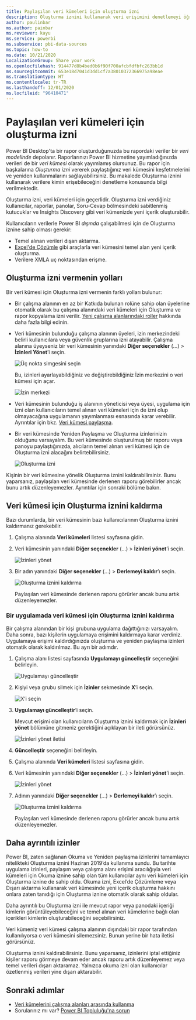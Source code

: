 ```yaml
---
title: Paylaşılan veri kümeleri için oluşturma izni
description: Oluşturma iznini kullanarak veri erişimini denetlemeyi öğrenin.
author: paulinbar
ms.author: painbar
ms.reviewer: kayu
ms.service: powerbi
ms.subservice: pbi-data-sources
ms.topic: how-to
ms.date: 10/21/2020
LocalizationGroup: Share your work
ms.openlocfilehash: 914477d8b4bed0b6f90f700afcbfdfbfc263bb1d
ms.sourcegitcommit: 653e18d7041d3dd1cf7a38010372366975a98eae
ms.translationtype: HT
ms.contentlocale: tr-TR
ms.lasthandoff: 12/01/2020
ms.locfileid: "96410471"
---
```

# <a name="build-permission-for-shared-datasets"></a>Paylaşılan veri kümeleri için oluşturma izni

Power BI Desktop'ta bir rapor oluşturduğunuzda bu rapordaki veriler bir *veri modelinde* depolanır. Raporlarınızı Power BI hizmetine yayımladığınızda verileri de bir *veri kümesi* olarak yayımlamış olursunuz. Bu rapor için başkalarına *Oluşturma izni* vererek paylaştığınız veri kümesini keşfetmelerini ve yeniden kullanmalarını sağlayabilirsiniz. Bu makalede Oluşturma iznini kullanarak verilere kimin erişebileceğini denetleme konusunda bilgi verilmektedir.

Oluşturma izni, veri kümeleri için geçerlidir. Oluşturma izni verdiğiniz kullanıcılar, raporlar, panolar, Soru-Cevap bölmesindeki sabitlenmiş kutucuklar ve Insights Discovery gibi veri kümenizde yeni içerik oluşturabilir. 

Kullanıcıların verilerle Power BI *dışında* çalışabilmesi için de Oluşturma iznine sahip olması gerekir:

- Temel alınan verileri dışarı aktarma.
- [Excel'de Çözümle](../collaborate-share/service-analyze-in-excel.md) gibi araçlarla veri kümesini temel alan yeni içerik oluşturma.
- Verilere XMLA uç noktasından erişme.

## <a name="ways-to-give-build-permission"></a>Oluşturma izni vermenin yolları

Bir veri kümesi için Oluşturma izni vermenin farklı yolları bulunur:

- Bir çalışma alanının en az bir Katkıda bulunan rolüne sahip olan üyelerine otomatik olarak bu çalışma alanındaki veri kümeleri için Oluşturma ve rapor kopyalama izni verilir. [Yeni çalışma alanlarındaki roller](../collaborate-share/service-new-workspaces.md#roles-in-the-new-workspaces) hakkında daha fazla bilgi edinin.
 
- Veri kümesinin bulunduğu çalışma alanının üyeleri, izin merkezindeki belirli kullanıcılara veya güvenlik gruplarına izni atayabilir. Çalışma alanına üyeyseniz bir veri kümesinin yanındaki **Diğer seçenekler** (...) > **İzinleri Yönet**’i seçin.

    ![Üç nokta simgesini seçin](media/service-datasets-build-permissions/power-bi-dataset-permissions-new-look.png)

    Bu, izinleri ayarlayabildiğiniz ve değiştirebildiğiniz İzin merkezini o veri kümesi için açar.

    ![İzin merkezi](media/service-datasets-build-permissions/power-bi-dataset-remove-permissions-no-callouts.png)

- Veri kümesinin bulunduğu iş alanının yöneticisi veya üyesi, uygulama için izni olan kullanıcıların temel alınan veri kümeleri için de izni olup olmayacağına uygulamanın yayımlanması esnasında karar verebilir. Ayrıntılar için bkz. [Veri kümesi paylaşma](service-datasets-share.md).

- Bir veri kümesinde Yeniden Paylaşma ve Oluşturma izinlerinizin olduğunu varsayalım. Bu veri kümesinde oluşturulmuş bir raporu veya panoyu paylaştığınızda, alıcıların temel alınan veri kümesi için de Oluşturma izni alacağını belirtebilirsiniz.

    ![Oluşturma izni](media/service-datasets-build-permissions/power-bi-share-report-allow-users.png)

Kişinin bir veri kümesine yönelik Oluşturma iznini kaldırabilirsiniz. Bunu yaparsanız, paylaşılan veri kümesinde derlenen raporu görebilirler ancak bunu artık düzenleyemezler. Ayrıntılar için sonraki bölüme bakın.

## <a name="remove-build-permission-for-a-dataset"></a>Veri kümesi için Oluşturma iznini kaldırma

Bazı durumlarda, bir veri kümesinin bazı kullanıcılarının Oluşturma iznini kaldırmanız gerekebilir. 

1. Çalışma alanında **Veri kümeleri** listesi sayfasına gidin. 
1. Veri kümesinin yanındaki **Diğer seçenekler** (...) > **İzinleri yönet**’i seçin.

    ![İzinleri yönet](media/service-datasets-build-permissions/power-bi-dataset-permissions-new-look.png)

1. Bir adın yanındaki **Diğer seçenekler** (...) > **Derlemeyi kaldır**’ı seçin.

    ![Oluşturma iznini kaldırma](media/service-datasets-build-permissions/power-bi-dataset-remove-build-permissions.png)

    Paylaşılan veri kümesinde derlenen raporu görürler ancak bunu artık düzenleyemezler.

### <a name="remove-build-permission-for-a-dataset-in-an-app"></a>Bir uygulamada veri kümesi için Oluşturma iznini kaldırma

Bir çalışma alanından bir kişi grubuna uygulama dağıttığınızı varsayalım. Daha sonra, bazı kişilerin uygulamaya erişimini kaldırmaya karar verdiniz. Uygulamaya erişimi kaldırdığınızda oluşturma ve yeniden paylaşma izinleri otomatik olarak kaldırılmaz. Bu ayrı bir adımdır. 

1. Çalışma alanı listesi sayfasında **Uygulamayı güncelleştir** seçeneğini belirleyin. 

    ![Uygulamayı güncelleştir](media/service-datasets-build-permissions/power-bi-app-update.png)

1. Kişiyi veya grubu silmek için **İzinler** sekmesinde **X**’i seçin. 

    ![X’i seçin](media/service-datasets-build-permissions/power-bi-app-delete-user.png)
1. **Uygulamayı güncelleştir**’i seçin.

    Mevcut erişimi olan kullanıcıların Oluşturma iznini kaldırmak için **İzinleri yönet** bölümüne gitmeniz gerektiğini açıklayan bir ileti görürsünüz. 

    ![İzinleri yönet iletisi](media/service-datasets-build-permissions/power-bi-dataset-app-remove-message.png)

1. **Güncelleştir** seçeneğini belirleyin.

1. Çalışma alanında **Veri kümeleri** listesi sayfasına gidin. 
1. Veri kümesinin yanındaki **Diğer seçenekler** (...) > **İzinleri yönet**’i seçin.

    ![İzinleri yönet](media/service-datasets-build-permissions/power-bi-dataset-permissions-new-look.png)

1. Adının yanındaki **Diğer seçenekler** (...) > **Derlemeyi kaldır**’ı seçin.

    ![Oluşturma iznini kaldırma](media/service-datasets-build-permissions/power-bi-dataset-remove-build-permissions.png)

    Paylaşılan veri kümesinde derlenen raporu görürler ancak bunu artık düzenleyemezler.

## <a name="more-granular-permissions"></a>Daha ayrıntılı izinler

Power BI, zaten sağlanan Okuma ve Yeniden paylaşma izinlerini tamamlayıcı nitelikteki Oluşturma iznini Haziran 2019’da kullanıma sundu. Bu tarihte uygulama izinleri, paylaşım veya çalışma alanı erişimi aracılığıyla veri kümeleri için Okuma iznine sahip olan tüm kullanıcılar aynı veri kümeleri için Oluşturma iznine de sahip oldu. Okuma izni, Excel’de Çözümleme veya Dışarı aktarma kullanarak veri kümesinde yeni içerik oluşturma hakkını onlara zaten tanıdığı için Oluşturma iznine otomatik olarak sahip oldular.

Daha ayrıntılı bu Oluşturma izni ile mevcut rapor veya panodaki içeriği kimlerin görüntüleyebileceğini ve temel alınan veri kümelerine bağlı olan içerikleri kimlerin oluşturabileceğini seçebilirsiniz.

Veri kümeniz veri kümesi çalışma alanının dışındaki bir rapor tarafından kullanılıyorsa o veri kümesini silemezsiniz. Bunun yerine bir hata iletisi görürsünüz.

Oluşturma iznini kaldırabilirsiniz. Bunu yaparsanız, izinlerini iptal ettiğiniz kişiler raporu görmeye devam eder ancak raporu artık düzenleyemez veya temel verileri dışarı aktaramaz. Yalnızca okuma izni olan kullanıcılar özetlenmiş verileri yine dışarı aktarabilir. 

## <a name="next-steps"></a>Sonraki adımlar

- [Veri kümelerini çalışma alanları arasında kullanma](service-datasets-across-workspaces.md)
- Sorularınız mı var? [Power BI Topluluğu'na sorun](https://community.powerbi.com/)
